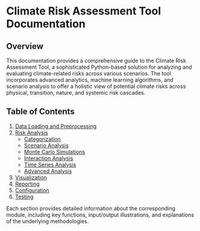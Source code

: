 # Climate Risk Assessment Tool Documentation

## Overview

This documentation provides a comprehensive guide to the Climate Risk Assessment Tool, a sophisticated Python-based solution for analyzing and evaluating climate-related risks across various scenarios. The tool incorporates advanced analytics, machine learning algorithms, and scenario analysis to offer a holistic view of potential climate risks across physical, transition, nature, and systemic risk cascades.

## Table of Contents

1. [Data Loading and Preprocessing](data_loading.md)
2. [Risk Analysis](risk_analysis.md)
   - [Categorization](risk_analysis.md#categorization)
   - [Scenario Analysis](risk_analysis.md#scenario-analysis)
   - [Monte Carlo Simulations](risk_analysis.md#monte-carlo-simulations)
   - [Interaction Analysis](risk_analysis.md#interaction-analysis)
   - [Time Series Analysis](risk_analysis.md#time-series-analysis)
   - [Advanced Analysis](risk_analysis.md#advanced-analysis)
3. [Visualization](visualization.md)
4. [Reporting](reporting.md)
5. [Configuration](configuration.md)
6. [Testing](testing.md)

Each section provides detailed information about the corresponding module, including key functions, input/output illustrations, and explanations of the underlying methodologies.